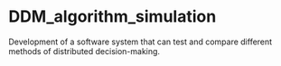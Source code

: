 # DDM_algorithm_simulation
Development of a software system that can test and compare different methods of distributed decision-making.

